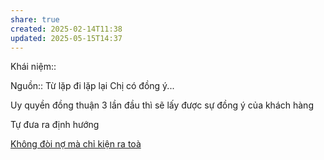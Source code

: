 ```yaml
---
share: true
created: 2025-02-14T11:38
updated: 2025-05-15T14:37
---
```

Khái niệm:: 

Nguồn:: 
Từ lặp đi lặp lại 
Chị có đồng ý... 

Uy quyền đồng thuận
3 lần đầu thì sẽ lấy được sự đồng ý của khách hàng 

Tự đưa ra định hướng

[Không đòi nợ mà chỉ kiện ra toà](./Kh%C3%B4ng%20%C4%91%C3%B2i%20n%E1%BB%A3%20m%C3%A0%20ch%E1%BB%89%20ki%E1%BB%87n%20ra%20to%C3%A0.md)